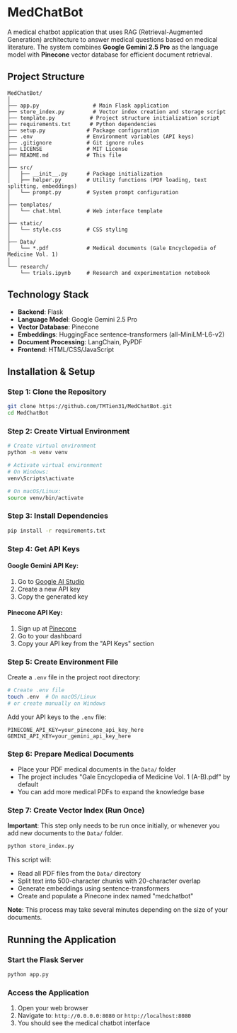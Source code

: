 # MedChatBot

A medical chatbot application that uses RAG (Retrieval-Augmented Generation) architecture to answer medical questions based on medical literature. The system combines **Google Gemini 2.5 Pro** as the language model with **Pinecone** vector database for efficient document retrieval.

## Project Structure

```
MedChatBot/
│
├── app.py                 # Main Flask application
├── store_index.py         # Vector index creation and storage script
├── template.py           # Project structure initialization script
├── requirements.txt      # Python dependencies
├── setup.py             # Package configuration
├── .env                 # Environment variables (API keys)
├── .gitignore           # Git ignore rules
├── LICENSE              # MIT License
├── README.md            # This file
│
├── src/
│   ├── __init__.py      # Package initialization
│   ├── helper.py        # Utility functions (PDF loading, text splitting, embeddings)
│   └── prompt.py        # System prompt configuration
│
├── templates/
│   └── chat.html        # Web interface template
│
├── static/
│   └── style.css        # CSS styling
│
├── Data/
│   └── *.pdf            # Medical documents (Gale Encyclopedia of Medicine Vol. 1)
│
└── research/
    └── trials.ipynb     # Research and experimentation notebook
```

## Technology Stack

- **Backend**: Flask
- **Language Model**: Google Gemini 2.5 Pro
- **Vector Database**: Pinecone
- **Embeddings**: HuggingFace sentence-transformers (all-MiniLM-L6-v2)
- **Document Processing**: LangChain, PyPDF
- **Frontend**: HTML/CSS/JavaScript

## Installation & Setup

### Step 1: Clone the Repository
```bash
git clone https://github.com/TMTien31/MedChatBot.git
cd MedChatBot
```

### Step 2: Create Virtual Environment
```bash
# Create virtual environment
python -m venv venv

# Activate virtual environment
# On Windows:
venv\Scripts\activate

# On macOS/Linux:
source venv/bin/activate
```

### Step 3: Install Dependencies
```bash
pip install -r requirements.txt
```

### Step 4: Get API Keys

#### Google Gemini API Key:
1. Go to [Google AI Studio](https://makersuite.google.com/app/apikey)
2. Create a new API key
3. Copy the generated key

#### Pinecone API Key:
1. Sign up at [Pinecone](https://www.pinecone.io/)
2. Go to your dashboard
3. Copy your API key from the "API Keys" section

### Step 5: Create Environment File
Create a `.env` file in the project root directory:
```bash
# Create .env file
touch .env  # On macOS/Linux
# or create manually on Windows
```

Add your API keys to the `.env` file:
```env
PINECONE_API_KEY=your_pinecone_api_key_here
GEMINI_API_KEY=your_gemini_api_key_here
```

### Step 6: Prepare Medical Documents
- Place your PDF medical documents in the `Data/` folder
- The project includes "Gale Encyclopedia of Medicine Vol. 1 (A-B).pdf" by default
- You can add more medical PDFs to expand the knowledge base

### Step 7: Create Vector Index (Run Once)
**Important**: This step only needs to be run once initially, or whenever you add new documents to the `Data/` folder.

```bash
python store_index.py
```

This script will:
- Read all PDF files from the `Data/` directory
- Split text into 500-character chunks with 20-character overlap
- Generate embeddings using sentence-transformers
- Create and populate a Pinecone index named "medchatbot"

**Note**: This process may take several minutes depending on the size of your documents.

## Running the Application

### Start the Flask Server
```bash
python app.py
```

### Access the Application
1. Open your web browser
2. Navigate to: `http://0.0.0.0:8080` or `http://localhost:8080`
3. You should see the medical chatbot interface